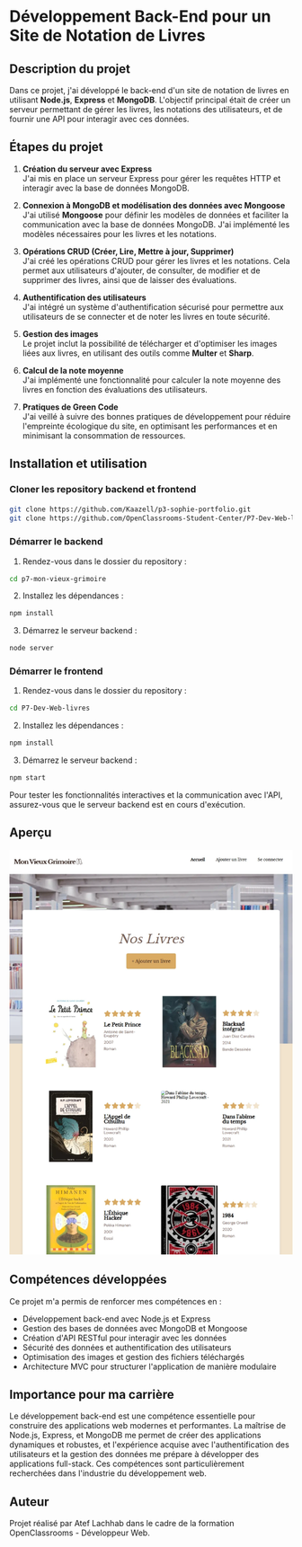 # Développement Back-End pour un Site de Notation de Livres

## Description du projet
Dans ce projet, j'ai développé le back-end d'un site de notation de livres en utilisant **Node.js**, **Express** et **MongoDB**. L'objectif principal était de créer un serveur permettant de gérer les livres, les notations des utilisateurs, et de fournir une API pour interagir avec ces données.

## Étapes du projet
1. **Création du serveur avec Express**  
   J'ai mis en place un serveur Express pour gérer les requêtes HTTP et interagir avec la base de données MongoDB.

2. **Connexion à MongoDB et modélisation des données avec Mongoose**  
   J'ai utilisé **Mongoose** pour définir les modèles de données et faciliter la communication avec la base de données MongoDB. J'ai implémenté les modèles nécessaires pour les livres et les notations.

3. **Opérations CRUD (Créer, Lire, Mettre à jour, Supprimer)**  
   J'ai créé les opérations CRUD pour gérer les livres et les notations. Cela permet aux utilisateurs d'ajouter, de consulter, de modifier et de supprimer des livres, ainsi que de laisser des évaluations.

4. **Authentification des utilisateurs**  
   J'ai intégré un système d'authentification sécurisé pour permettre aux utilisateurs de se connecter et de noter les livres en toute sécurité.

5. **Gestion des images**  
   Le projet inclut la possibilité de télécharger et d'optimiser les images liées aux livres, en utilisant des outils comme **Multer** et **Sharp**.

6. **Calcul de la note moyenne**  
   J'ai implémenté une fonctionnalité pour calculer la note moyenne des livres en fonction des évaluations des utilisateurs.

7. **Pratiques de Green Code**  
   J'ai veillé à suivre des bonnes pratiques de développement pour réduire l'empreinte écologique du site, en optimisant les performances et en minimisant la consommation de ressources.

## Installation et utilisation

### Cloner les repository backend et frontend 
```bash
git clone https://github.com/Kaazell/p3-sophie-portfolio.git 
git clone https://github.com/OpenClassrooms-Student-Center/P7-Dev-Web-livres.git
```

### Démarrer le backend
1. Rendez-vous dans le dossier du repository :
```bash
cd p7-mon-vieux-grimoire
```

2. Installez les dépendances :
```bash
npm install 
```

3. Démarrez le serveur backend :
```bash
node server
```

### Démarrer le frontend
1. Rendez-vous dans le dossier du repository :
```bash
cd P7-Dev-Web-livres
```

2. Installez les dépendances :
```bash
npm install 
```

3. Démarrez le serveur backend :
```bash
npm start
```
Pour tester les fonctionnalités interactives et la communication avec l'API, assurez-vous que le serveur backend est en cours d'exécution.

## Aperçu
![Capture d'écran du portfolio de Mon Vieux Grimoire](/screenshots/grimoire1.webp)

## Compétences développées
Ce projet m'a permis de renforcer mes compétences en :

- Développement back-end avec Node.js et Express
- Gestion des bases de données avec MongoDB et Mongoose
- Création d'API RESTful pour interagir avec les données
- Sécurité des données et authentification des utilisateurs
- Optimisation des images et gestion des fichiers téléchargés
- Architecture MVC pour structurer l'application de manière modulaire

## Importance pour ma carrière
Le développement back-end est une compétence essentielle pour construire des applications web modernes et performantes. La maîtrise de Node.js, Express, et MongoDB me permet de créer des applications dynamiques et robustes, et l'expérience acquise avec l'authentification des utilisateurs et la gestion des données me prépare à développer des applications full-stack. Ces compétences sont particulièrement recherchées dans l'industrie du développement web.

## Auteur
Projet réalisé par Atef Lachhab dans le cadre de la formation OpenClassrooms - Développeur Web.
